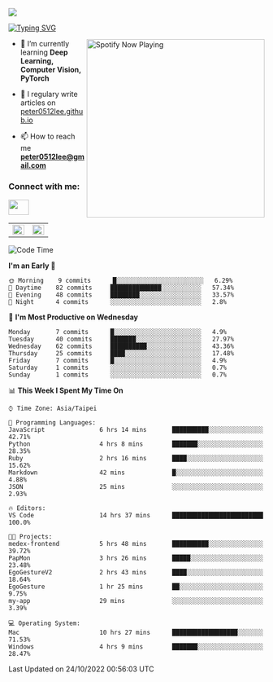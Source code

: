 ![](https://komarev.com/ghpvc/?username=peter0512lee&color=ff69b4)

[![Typing SVG](https://readme-typing-svg.herokuapp.com?color=F742BA&size=22&lines=Hi!+I'm+JYL)](https://git.io/typing-svg)

[<img src="https://spotify-now-playing.peter0512lee.vercel.app/api/spotify-playing" alt="Spotify Now Playing" width="350" align="right" />](https://open.spotify.com/user/21iyoswqgnkoe7peuesmqnhgy)

- 🌱 I’m currently learning **Deep Learning, Computer Vision, PyTorch**

- 📝 I regulary write articles on [peter0512lee.github.io](https://peter0512lee.github.io/)

- 📫 How to reach me **peter0512lee@gmail.com**

<h3 align="left">Connect with me:</h3>
<p align="left">
<a href="https://linkedin.com/in/jie-ying-li-b43a1416b" target="blank"><img align="center" src="https://raw.githubusercontent.com/rahuldkjain/github-profile-readme-generator/master/src/images/icons/Social/linked-in-alt.svg" height="30" width="40" /></a>
<!-- <a href="https://fb.com/peter0512lee" target="blank"><img align="center" src="https://raw.githubusercontent.com/rahuldkjain/github-profile-readme-generator/master/src/images/icons/Social/facebook.svg" alt="peter0512lee" height="30" width="40" /></a> -->
<!-- <a href="https://instagram.com/etiquette_ying" target="blank"><img align="center" src="https://raw.githubusercontent.com/rahuldkjain/github-profile-readme-generator/master/src/images/icons/Social/instagram.svg" alt="etiquette_ying" height="30" width="40" /></a> -->
<!-- <a href="https://medium.com/@peter0512lee" target="blank"><img align="center" src="https://raw.githubusercontent.com/rahuldkjain/github-profile-readme-generator/master/src/images/icons/Social/medium.svg" alt="@peter0512lee" height="30" width="40" /></a> -->
</p>

<table><tr><td valign="top" width="50%">

<img src="https://github-readme-stats.vercel.app/api?username=peter0512lee&hide_border=true&show_icons=true&locale=en" align="left" style="width: 100%" />

</td><td valign="top" width="50%">

<img src="https://github-readme-stats.vercel.app/api/top-langs?username=peter0512lee&hide_border=true&show_icons=true&locale=en&layout=compact" align="left" style="width: 100%" />

</td></tr></table>  

<!--START_SECTION:waka-->
![Code Time](http://img.shields.io/badge/Code%20Time-831%20hrs%2053%20mins-blue)

**I'm an Early 🐤** 

```text
🌞 Morning    9 commits      █░░░░░░░░░░░░░░░░░░░░░░░░   6.29% 
🌆 Daytime    82 commits     ██████████████░░░░░░░░░░░   57.34% 
🌃 Evening    48 commits     ████████░░░░░░░░░░░░░░░░░   33.57% 
🌙 Night      4 commits      ░░░░░░░░░░░░░░░░░░░░░░░░░   2.8%

```
📅 **I'm Most Productive on Wednesday** 

```text
Monday       7 commits      █░░░░░░░░░░░░░░░░░░░░░░░░   4.9% 
Tuesday      40 commits     ███████░░░░░░░░░░░░░░░░░░   27.97% 
Wednesday    62 commits     ██████████░░░░░░░░░░░░░░░   43.36% 
Thursday     25 commits     ████░░░░░░░░░░░░░░░░░░░░░   17.48% 
Friday       7 commits      █░░░░░░░░░░░░░░░░░░░░░░░░   4.9% 
Saturday     1 commits      ░░░░░░░░░░░░░░░░░░░░░░░░░   0.7% 
Sunday       1 commits      ░░░░░░░░░░░░░░░░░░░░░░░░░   0.7%

```


📊 **This Week I Spent My Time On** 

```text
⌚︎ Time Zone: Asia/Taipei

💬 Programming Languages: 
JavaScript               6 hrs 14 mins       ██████████░░░░░░░░░░░░░░░   42.71% 
Python                   4 hrs 8 mins        ███████░░░░░░░░░░░░░░░░░░   28.35% 
Ruby                     2 hrs 16 mins       ████░░░░░░░░░░░░░░░░░░░░░   15.62% 
Markdown                 42 mins             █░░░░░░░░░░░░░░░░░░░░░░░░   4.88% 
JSON                     25 mins             ░░░░░░░░░░░░░░░░░░░░░░░░░   2.93%

🔥 Editors: 
VS Code                  14 hrs 37 mins      █████████████████████████   100.0%

🐱‍💻 Projects: 
medex-frontend           5 hrs 48 mins       ██████████░░░░░░░░░░░░░░░   39.72% 
PapMon                   3 hrs 26 mins       █████░░░░░░░░░░░░░░░░░░░░   23.48% 
EgoGestureV2             2 hrs 43 mins       ████░░░░░░░░░░░░░░░░░░░░░   18.64% 
EgoGesture               1 hr 25 mins        ██░░░░░░░░░░░░░░░░░░░░░░░   9.75% 
my-app                   29 mins             ░░░░░░░░░░░░░░░░░░░░░░░░░   3.39%

💻 Operating System: 
Mac                      10 hrs 27 mins      ██████████████████░░░░░░░   71.53% 
Windows                  4 hrs 9 mins        ███████░░░░░░░░░░░░░░░░░░   28.47%

```


 Last Updated on 24/10/2022 00:56:03 UTC
<!--END_SECTION:waka-->


<!--
**peter0512lee/peter0512lee** is a ✨ _special_ ✨ repository because its `README.md` (this file) appears on your GitHub profile.

